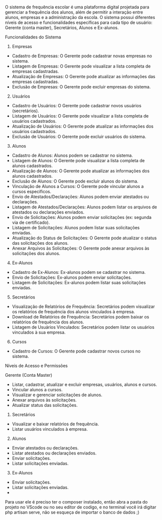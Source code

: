 O sistema de frequência escolar é uma plataforma digital projetada para gerenciar a frequência dos alunos, além de permitir a interação entre alunos, empresas e a administração da escola. O sistema possui diferentes níveis de acesso e funcionalidades específicas para cada tipo de usuário: Gerente (conta master), Secretários, Alunos e Ex-alunos.

Funcionalidades do Sistema

1. Empresas

* Cadastro de Empresas: O Gerente pode cadastrar novas empresas no sistema.
* Listagem de Empresas: O Gerente pode visualizar a lista completa de empresas cadastradas.
* Atualização de Empresas: O Gerente pode atualizar as informações das empresas cadastradas.
* Exclusão de Empresas: O Gerente pode excluir empresas do sistema.

2. Usuários

* Cadastro de Usuários: O Gerente pode cadastrar novos usuários (secretários).
* Listagem de Usuários: O Gerente pode visualizar a lista completa de usuários cadastrados.
* Atualização de Usuários: O Gerente pode atualizar as informações dos usuários cadastrados.
* Exclusão de Usuários: O Gerente pode excluir usuários do sistema.

3. Alunos

* Cadastro de Alunos: Alunos podem se cadastrar no sistema.
* Listagem de Alunos: O Gerente pode visualizar a lista completa de alunos cadastrados.
* Atualização de Alunos: O Gerente pode atualizar as informações dos alunos cadastrados.
* Exclusão de Alunos: O Gerente pode excluir alunos do sistema.
* Vinculação de Alunos a Cursos: O Gerente pode vincular alunos a cursos específicos.
* Envio de Atestados/Declarações: Alunos podem enviar atestados ou declarações.
* Listagem de Atestados/Declarações: Alunos podem listar os arquivos de atestados ou declarações enviados.
* Envio de Solicitações: Alunos podem enviar solicitações (ex: segunda via de certificado).
* Listagem de Solicitações: Alunos podem listar suas solicitações enviadas.
* Atualização do Status de Solicitações: O Gerente pode atualizar o status das solicitações dos alunos.
* Anexar Arquivos às Solicitações: O Gerente pode anexar arquivos às solicitações dos alunos.

4. Ex-Alunos

* Cadastro de Ex-Alunos: Ex-alunos podem se cadastrar no sistema.
* Envio de Solicitações: Ex-alunos podem enviar solicitações.
* Listagem de Solicitações: Ex-alunos podem listar suas solicitações enviadas.

5. Secretários

* Visualização de Relatórios de Frequência: Secretários podem visualizar os relatórios de frequência dos alunos vinculados à empresa.
* Download de Relatórios de Frequência: Secretários podem baixar os relatórios de frequência dos alunos.
* Listagem de Usuários Vinculados: Secretários podem listar os usuários vinculados à sua empresa.

6. Cursos

* Cadastro de Cursos: O Gerente pode cadastrar novos cursos no sistema.

Níveis de Acesso e Permissões

Gerente (Conta Master)

* Listar, cadastrar, atualizar e excluir empresas, usuários, alunos e cursos.
* Vincular alunos a cursos.
* Visualizar e gerenciar solicitações de alunos.
* Anexar arquivos às solicitações.
* Atualizar status das solicitações.

1. Secretários

* Visualizar e baixar relatórios de frequência.
* Listar usuários vinculados à empresa.

2. Alunos

* Enviar atestados ou declarações.
* Listar atestados ou declarações enviados.
* Enviar solicitações.
* Listar solicitações enviadas.

3. Ex-Alunos

* Enviar solicitações.
* Listar solicitações enviadas.
* 

Para usar ele é preciso ter o composer instalado, então abra a pasta do projeto no VScode ou no seu editor de codigo, e no terminal você irá digitar php artisan serve, não se esqueça de importar o banco de dados ;)
